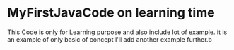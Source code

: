 # MyFirstJavaCode on learning time 
This Code is only for Learning purpose and also include lot of example.
it is an example of only basic of concept
I'll add another example further.b
